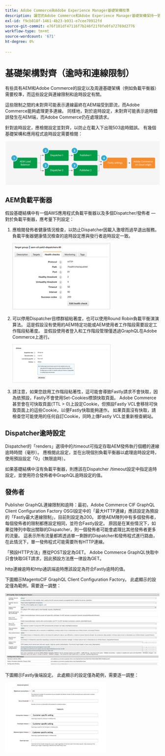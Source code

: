 ```yaml
---
title: Adobe Commerce與Adobe Experience Manager基礎架構校準
description: 讓您的Adobe Commerce和Adobe Experience Manager基礎架構保持一致，以設定可接受的逾時和連線限制。
exl-id: f9cb818f-1461-4b23-b931-e7cee70912fd
source-git-commit: e76f101df47116f7b246f21f0fe0fa72769d2776
workflow-type: tm+mt
source-wordcount: '671'
ht-degree: 0%

---
```


# 基礎架構對齊（逾時和連線限制）

有些具有AEM和Adobe Commerce的設定以及周邊基礎架構（例如負載平衡器）需要校準，而這些設定與連線限制和逾時設定有關。

這些限制之間的未對齊可能表示連線最終在AEM端受到節流，而Adobe Commerce能夠處理更多連線。 同樣地，對於逾時設定，未對齊可能表示逾時錯誤發生在AEM端，而Adobe Commerce仍在處理請求。

針對逾時設定，應檢閱設定並對齊，以防止在載入下出現503逾時錯誤。 有幾個基礎架構和應用程式逾時設定需要檢閱：

![說明AEM逾時和連線限制的編號圖表](../assets/commerce-at-scale/timeout-settings.svg)

## AEM負載平衡器

假設基礎結構中有一個AWS應用程式負載平衡器以及多個Dispatcher/發佈者 — 對於負載平衡器，應考量下列設定：

1. 應檢閱發佈者健康情況檢查，以防止Dispatcher因載入激增而過早退出服務。 負載平衡器健康情況檢查的逾時設定應與發行者逾時設定一致。

   ![顯示AEM負載平衡器健康情況檢查的熒幕擷圖](../assets/commerce-at-scale/health-checks.png)

1. 可以停用Dispatcher目標群組粘著度，也可以使用Round Robin負載平衡演演算法。 這是假設沒有使用的AEM特定功能或AEM使用者工作階段需要設定工作階段粘著度。 並假設使用者登入和工作階段管理僅透過GraphQL在Adobe Commerce上進行。

   ![顯示AEM工作階段粘著度屬性的熒幕擷圖](../assets/commerce-at-scale/session-stickiness.png)

1. 請注意，如果您啟用工作階段粘著性，這可能會導致Fastly請求不會快取，因為依預設，Fastly不會使用Set-Cookies標頭快取頁面。 Adobe Commerce甚至會在可快取頁面(TTL > 0)上設定Cookie，但預設Fastly VCL會移除可快取頁面上的這些Cookie，以便Fastly快取能夠運作。 如果頁面沒有快取，請檢查您可能使用的任何自訂Cookie，同時上傳Fastly VCL並重新檢查網站。

## Dispatcher逾時設定

Dispatcher的「renders」選項中的/timeout可指定存取AEM發佈執行個體的連線逾時時間（毫秒）。 應檢閱此設定，並在出現個別負載平衡器以處理逾時設定時，使用預設設定「0」（無限逾時）。

如果基礎結構中沒有負載平衡器，則應該在Dispatcher /timeout設定中指定逾時設定，並使用符合發佈者中GraphQL逾時設定的值。

## 發佈者

Publisher GraphQL連線限制和逾時：最初，Adobe Commerce CIF GraphQL Client Configuration Factory OSGI設定中的「最大HTTP連線」應該設定為預設的「Fastly最大連線限制」，目前則設定為200。 即使AEM陣列中有多個發佈者，每個發佈者的限制都應設定相同，並符合Fastly設定。 原因是在某些情況下，如果從陣列中取出關聯的Dispatcher，則一個發佈者可能會處理比其他發佈者更多的流量。 這表示所有流量都將透過單一剩餘的Dispatcher和發佈程式進行路由，在此情況下，單一發佈程式可能需要所有HTTP連線。

「預設HTTP方法」應從POST設定為GET。 Adobe Commerce GraphQL快取中只會快取GET請求，因此預設方法應一律設為GET。

http連線逾時和http通訊端逾時應該設定為符合Fastly逾時的值。

下圖顯示MagentoCIF GraphQL Client Configuration Factory。 此處顯示的設定僅為範例，需要逐一調整：

![Commerce Integration Framework組態設定熒幕擷圖](../assets/commerce-at-scale/cif-config.png)

下圖顯示Fastly後端設定。 此處顯示的設定僅為範例，需要逐一調整：

![Fastly的Commerce管理員設定熒幕擷圖](../assets/commerce-at-scale/cif-config-advanced.png)
